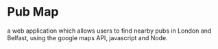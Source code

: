 # Pub Map
a web application which allows users to find nearby pubs in London and Belfast, using the google maps API, javascript and Node.

